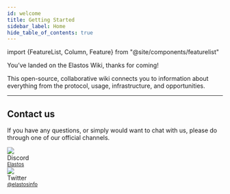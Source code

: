 ```yaml
---
id: welcome
title: Getting Started
sidebar_label: Home
hide_table_of_contents: true
---
```


import {FeatureList, Column, Feature} from "@site/components/featurelist"

You’ve landed on the Elastos Wiki, thanks for coming!

This open-source, collaborative wiki connects you to information about everything from the protocol, usage, infrastructure, and opportunities.

<FeatureList>
  <Column title="Introduction to Elastos">
    <Feature url="/start/protocol" title="What is Elastos?" subtitle="Learn the Basics about Elastos" image="elastos-logo.png" />
    <Feature url="/concepts/basics/accounts/account-id" title="Named Accounts" subtitle="Elastos uses human-readable accounts" image="user.png" />
    <Feature url="/concepts/basics/accounts/access-keys" title="Multiple Access Keys" subtitle="More keys means more security" image="key.png" />
    <Feature url="/concepts/basics/smartcontracts/smartcontracts" title="Smart Contracts" subtitle="Learn about our contract technology" image="contract.png" />
  </Column>
  <Column title="The Network">
    <Feature url="/concepts/basics/tokens" title="Token" subtitle="Learn about the ELA token" image="ela.png" />
    <Feature url="/concepts/basics/transactions/overview" title="Transactions" subtitle="Fast and Inexpensive" image="transaction.png" />
    <Feature url="/concepts/basics/validators" title="Validators" subtitle="Learn how the network stays safe" image="validation.png" />
  </Column>
  <Column title="More Resources">
    <Feature url="/concepts/advanced/papers" title="Papers" subtitle="Read the research that defined Elastos" image="experiment.png" />
    <Feature url="/concepts/web3/intro" title="From Web2 to Web3" subtitle="Migrate your applications" image="blocks.png" />
  </Column>
</FeatureList>

---

## Contact us

If you have any questions, or simply would want to chat with us, please do through one of our official channels.
<br/>

<div class="container">
  <div class="row">
     <div class="col col--2">
      <div class="avatar">
        <img
          class="avatar__photo"
          src={require("@site/static/docs/assets/home/discord.png").default} />
        <div class="avatar__intro">
          <div class="avatar__name">Discord</div>
          <small class="avatar__subtitle"><a href="https://discord.gg/elastos">Elastos</a></small>
        </div>
      </div>
    </div>
    <div class="col col--2">
      <div class="avatar">
        <img
          class="avatar__photo"
          src={require("@site/static/docs/assets/home/twitter.png").default} />
        <div class="avatar__intro">
          <div class="avatar__name">Twitter</div>
          <small class="avatar__subtitle"><a href="https://twitter.com/@elastosinfo">@elastosinfo</a></small>
        </div>
      </div>
    </div>
  </div>
</div>
